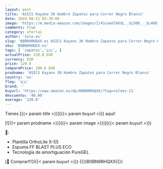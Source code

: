 ```yaml
---
layout: post
title: 'ASICS Kayano 30 Hombre Zapatos para Correr Negro Blanco'
date: 2024-08-21 05:39:06
image: 'https://m.media-amazon.com/images/I/41cewSTAVdL._SL500_._SL400_.jpg'
comments: true
category: ofertas
author: 'tole.es'
slug: 'B0BN9RHQXX-es ASICS Kayano 30 Hombre Zapatos para Correr Negro Blanco'
sku: 'B0BN9RHQXX-es'
tags: [ 'zapatos','🇪🇸', ]
actualPrice: 120.0 EUR
currency: EUR
price: 120.0
comparePrice: 200.0 EUR
prodname: 'ASICS Kayano 30 Hombre Zapatos para Correr Negro Blanco'
country: 'es'
flag: '🇪🇸'
brand: ''
buyurl: 'https://www.amazon.es/dp/B0BN9RHQXX/?tag=tolees-21'
descuento: '40.00'
average: '120.0'
---
```


Tienes [{{< param title >}}]({{< param buyurl >}}) aqui!

[![{{< param prodname >}}]({{< param image >}})]({{< param buyurl >}})

🔎:

- Plantilla OrthoLite X-55
- Espuma FF BLAST PLUS ECO
- Tecnología de amortiguación PureGEL

[🛒 Comprar!!!]({{< param buyurl >}})
{{<world>}}B0BN9RHQXX{{</world>}}
